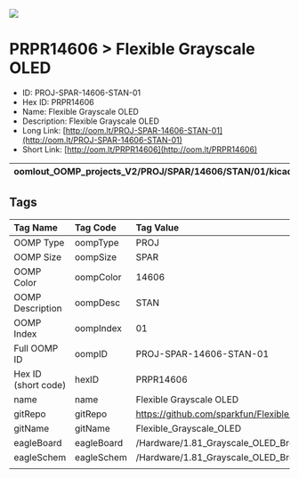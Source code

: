 


  
![][im]
# PRPR14606 > Flexible Grayscale OLED

- ID: PROJ-SPAR-14606-STAN-01
- Hex ID: PRPR14606
- Name: Flexible Grayscale OLED
- Description: Flexible Grayscale OLED
- Long Link: [http://oom.lt/PROJ-SPAR-14606-STAN-01](http://oom.lt/PROJ-SPAR-14606-STAN-01)
- Short Link: [http://oom.lt/PRPR14606](http://oom.lt/PRPR14606)
  

|oomlout_OOMP_projects_V2/PROJ/SPAR/14606/STAN/01/kicadPcb3dFront.png|oomlout_OOMP_projects_V2/PROJ/SPAR/14606/STAN/01/kicadPcb3dBack.png|oomlout_OOMP_projects_V2/PROJ/SPAR/14606/STAN/01/kicadPcb3d.png||
| :---: | :---: | :---: | :---: |

## Tags
  

|Tag Name|Tag Code|Tag Value|
| :--- | :--- | :--- |
|OOMP Type|oompType|PROJ|
|OOMP Size|oompSize|SPAR|
|OOMP Color|oompColor|14606|
|OOMP Description|oompDesc|STAN|
|OOMP Index|oompIndex|01|
|Full OOMP ID|oompID|PROJ-SPAR-14606-STAN-01|
|Hex ID (short code)|hexID|PRPR14606|
|name|name|Flexible Grayscale OLED|
|gitRepo|gitRepo|https://github.com/sparkfun/Flexible_Grayscale_OLED|
|gitName|gitName|Flexible_Grayscale_OLED|
|eagleBoard|eagleBoard|/Hardware/1.81_Grayscale_OLED_Breakout.brd|
|eagleSchem|eagleSchem|/Hardware/1.81_Grayscale_OLED_Breakout.sch|
||||



[im]: PROJ/SPAR/14606/STAN/01/kicadPcb3d_450.png
